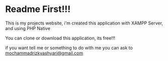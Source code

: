 # Readme First!!!

This is my projects website, i'm created this application with XAMPP Server, and using PHP Native

You can clone or download this application, its free!!!

if you want tell me or something to do with me you can ask to mochammadrizkyashyari@gmail.com

